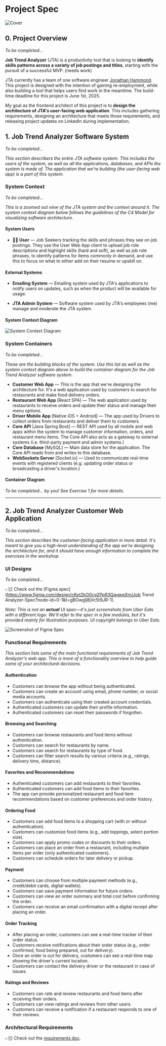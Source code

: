 # Project Spec

![Cover](../assets/cover.png)

## 0. Project Overview

_To be completed..._

**Job Trend Analyzer** (JTA) is a productivity tool that is looking to **identify skills patterns across a variety of job postings and titles**, starting with the pursuit of a successful MVP. (needs work)

JTA currently has a team of one software engineer [Jonathan Hammond](https://www.linkedin.com/in/jonamichahammo). This project is designed with the intention of gaining re-employment, while also building a tool that helps users find work in the meantime. The build-time deadline for this project is June 1st, 2025.

My goal as the frontend architect of this project is to **design the architecture of JTA's user-facing web application**. This includes gathering requirements, designing an architecture that meets those requirements, and releasing project updates on LinkedIn during implementation.

## 1. Job Trend Analyzer Software System

_To be completed..._

_This section describers the entire JTA software system. This includes the users of the system, as well as all the applications, databases, and APIs the system is made of. The application that we're building (the user-facing web app) is a part of this system._

### System Context

_To be completed..._

_This is a zoomed out view of the JTA system and the context around it. The system context diagram below follows the guidelines of the C4 Model for visualizing software architecture._

#### System Users

- **👩🏻 User** — Job Seekers tracking the skills and phrases they see on job postings. They use the User Web App client to upload job role descriptions and highlight skills (hard and soft), as well as job role phrases, to identify patterns for items commonly in demand, and use this to focus on what to either add on their resume or upskill on.

#### External Systems

- **Emailing System** — Emailing system used by JTA's applications to notify users on updates, such as when the product will be available for usage.

- **JTA Admin System** — Software system used by JTA's employees (me) manage and moderate the JTA system.

#### System Context Diagram

![System Context Diagram](../assets/system-context-diagram.png)

### System Containers

_To be completed..._

_These are the building blocks of the system. Use this list as well as the system context diagram above to build the container diagram for the Job Trend Analyzer software system._

- **Customer Web App** — This is the app that we're designing the architecture for. It's a web application used by customers to search for restaurants and make food delivery orders.
- **Restaurant Web App** [React SPA] — The web application used by restaurants to receive orders and update their status and manage their menu options.
- **Driver Mobile App** [Native iOS + Android] — The app used by Drivers to collect orders from restaurants and deliver them to customers.
- **Core API** [Java Spring Boot] — REST API used by all mobile and web apps within the system to manage customer information, orders, and restaurant menu items. The Core API also acts as a gateway to external systems (i.e. third-party payment and admin systems.)
- **Core Database** [MySQL] — Main data store for the application. The Core API reads from and writes to this database.
- **WebSockets Server** [Socket.io] — Used to communicate real-time events with registered clients (e.g. updating order status or broadcasting a driver's location.)

#### Container Diagram

_To be completed... by you! See Exercise 1 for more details._

---

## 2. Job Trend Analyzer Customer Web Application

_To be completed..._

_This section describes the customer-facing application in more detail. It's meant to give you a high-level understanding of the app we're designing the architecture for, and it should have enough information to complete the exercises in the workshop._

### UI Designs

_To be completed..._

👉🏽 Check out the [Figma spec](https://www.figma.com/design/cKot2kO0cg2PpR3QwgppXm/Job Trend Analyzer-Spec?node-id=0-1&t=gBOwglj8jVc5t9JR-1).

_Note: This is not an **actual** UI spec—it's just screenshots from Uber Eats with a different logo. We'll refer to the spec in a few modules, but it's provided mainly for illustration purposes. UI copyright belongs to Uber Eats._

![Screenshot of Figma Spec](../assets/figma-ui.png)

### Functional Requirements

_This section lists some of the main functional requirements of Job Trend Analyzer's web app. This is more of a functionality overview to help guide some of your architectural decisions._

#### Authentication

- Customers can browse the app without being authenticated.
- Customers can create an account using email, phone number, or social media accounts.
- Customers can authenticate using their created account credentials.
- Authenticated customers can update their profile information.
- Authenticated customers can reset their passwords if forgotten.

#### Browsing and Searching

- Customers can browse restaurants and food items without authentication.
- Customers can search for restaurants by name.
- Customers can search for restaurants by type of food.
- Customers can filter search results by various criteria (e.g., ratings, delivery time, distance).

#### Favorites and Recommendations

- Authenticated customers can add restaurants to their favorites.
- Authenticated customers can add food items to their favorites.
- The app can provide personalized restaurant and food item recommendations based on customer preferences and order history.

#### Ordering Food

- Customers can add food items to a shopping cart (with or without authentication).
- Customers can customize food items (e.g., add toppings, select portion size).
- Customers can apply promo codes or discounts to their orders.
- Customers can place an order from a restaurant, including multiple items per order (only authenticated customers).
- Customers can schedule orders for later delivery or pickup.

#### Payment

- Customers can choose from multiple payment methods (e.g., credit/debit cards, digital wallets).
- Customers can save payment information for future orders.
- Customers can view an order summary and total cost before confirming the order.
- Customers can receive an email confirmation with a digital receipt after placing an order.

#### Order Tracking

- After placing an order, customers can see a real-time tracker of their order status.
- Customers receive notifications about their order status (e.g., order confirmed, food being prepared, out for delivery).
- Once an order is out for delivery, customers can see a real-time map showing the driver's current location.
- Customers can contact the delivery driver or the restaurant in case of issues.

#### Ratings and Reviews

- Customers can rate and review restaurants and food items after receiving their orders.
- Customers can view ratings and reviews from other users.
- Customers can receive a notification if a restaurant responds to one of their reviews.

### Architectural Requirements

👉🏽 Check out the [requirements doc](requirements.md).
